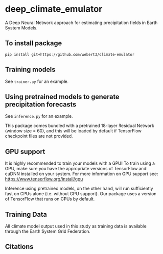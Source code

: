 # deep_climate_emulator

A Deep Neural Network approach for estimating precipitation fields in Earth
System Models.

## To install package
```pip install git+https://github.com/webert3/climate-emulator```

## Training models
See ```trainer.py``` for an example.

## Using pretrained models to generate precipitation forecasts
See ```inference.py``` for an example. 

This package comes bundled with a pretrained 18-layer Residual Network (window
size = 60), and this will be loaded by default if TensorFlow checkpoint files
are not provided.

## GPU support

It is highly recommended to train your models with a GPU! To train using a GPU,
make sure you have the appropriate versions of TensorFlow and cuDNN installed on
your system. For more information on GPU support see:
<https://www.tensorflow.org/install/gpu>

Inference using pretrained models, on the other hand, will run sufficiently fast
on CPUs alone (i.e. without GPU support). Our package uses a version of
TensorFlow that runs on CPUs by default.

## Training Data
All climate model output used in this study as training data is available through 
the Earth System Grid Federation.

## Citations
